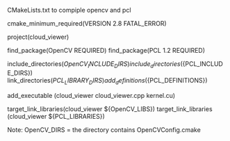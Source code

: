 CMakeLists.txt to compiple opencv and pcl


cmake_minimum_required(VERSION 2.8 FATAL_ERROR)

project(cloud_viewer)

find_package(OpenCV REQUIRED)
find_package(PCL 1.2 REQUIRED)

include_directories(${OpenCV_INCLUDE_DIRS})
include_directories(${PCL_INCLUDE_DIRS})
link_directories(${PCL_LIBRARY_DIRS})
add_definitions(${PCL_DEFINITIONS})

add_executable (cloud_viewer cloud_viewer.cpp kernel.cu)

target_link_libraries(cloud_viewer ${OpenCV_LIBS})
target_link_libraries (cloud_viewer ${PCL_LIBRARIES})



Note:
OpenCV_DIRS = the directory contains OpenCVConfig.cmake
